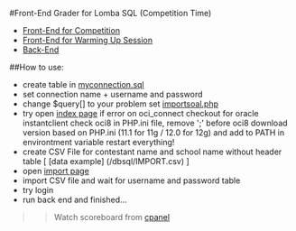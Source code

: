 #Front-End Grader for Lomba SQL (Competition Time)
- [Front-End for Competition](https://github.com/grassbeam/Lomba-SQL "Front-End") 
- [Front-End for Warming Up Session](https://github.com/grassbeam/Lomba-SQL-Pemanasan "Front-End Warming Up Session") 
- [Back-End](https://github.com/grassbeam/Lomba-SQL-Back-End "Back-End") 


##How to use:
- create table in  [myconnection.sql](/dbsql/myconnection.sql)
- set connection name + username and password
- change $query[] to your problem set [importsoal.php](/cpanel/model/importsoal.php)
- try open [index page](/index.php) 
  if error on oci_connect checkout for oracle instantclient 
  check oci8 in PHP.ini file, remove ';' before oci8
  download version based on PHP.ini (11.1 for 11g / 12.0 for 12g)  and add to PATH in environtment variable
  restart everything!
- create CSV File for contestant name and school name without header table [ [data example] (/dbsql/IMPORT.csv) ]
- open [import page](/cpanel/import.php)
- import CSV file and wait for username and password table
- try login
- run back end and finished...

>>Watch scoreboard from [cpanel](/cpanel/index.php)
